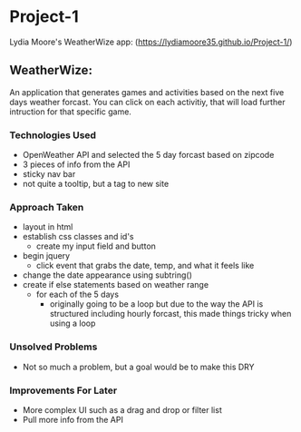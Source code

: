 # Project-1

Lydia Moore's WeatherWize app: (https://lydiamoore35.github.io/Project-1/)

## WeatherWize: 
An application that generates games and activities based on the next five days weather forcast. You can click on each activitiy, that will load further intruction for that specific game.
### Technologies Used
- OpenWeather API and selected the 5 day forcast based on zipcode
- 3 pieces of info from the API
- sticky nav bar
- not quite a tooltip, but a tag to new site
### Approach Taken
- layout in html
- establish css classes and id's
    - create my input field and button
- begin jquery
    - click event that grabs the date, temp, and what it feels like
- change the date appearance using subtring()
- create if else statements based on weather range
    - for each of the 5 days
        - originally going to be a loop but due to the way the API is structured including hourly forcast, this made things tricky when using a loop
### Unsolved Problems
- Not so much a problem, but a goal would be to make this DRY
### Improvements For Later
- More complex UI such as a drag and drop or filter list
- Pull more info from the API



